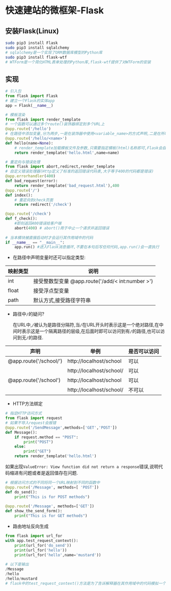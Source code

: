 # 快速建站的微框架-Flask
## 安装Flask(Linux)

```bash
sudo pip3 install Flask
sudo pip3 install sqlalchemy
# sqlalchemy是一个实现了ORM数据库模型的Python库
sudo pip3 install flask-wtf 
# WTForm是一个简化HTML表单处理的Python库,flask-wtf提供了对WTForm的安装
```

## 实现

```python
# 引入包
from flask import Flask
# 建立一个Flask的实体app
app = Flask(__name__)

# 模板渲染
from flask import render_template
# 一个函数可以通过多个route()装饰器绑定到多个URL上
@app.route('/hello')
# 在路径中添加变量,分为两步,一是在装饰器中使用<variable_name>的方式声明,二是在所映射的函数的参数中声明,两次声明的变量名必须一致.
@app.route('/hello/<name>')
def hello(name=None):
    # render_template加载模板文件及参数,只需要指定模板(html)名称即可,Flask会自动在/templates文件夹下寻找
    return render_template('hello.html',name=name)

# 重定向与错误处理
from flask import abort,redirect,render_template
# 自定义错误处理器(Http定义了标准的返回错误代码表,大于等于400的代码都是错误)
@app.errorhandler(400)
def bad_request(error):
    return render_template('bad_request.html'),400
@app.route('/')
def index():
    # 重定向到check页面
    return redirect('/check')

@app.route('/check')
def f_check():
    #即刻返回400错误给客户端
    abort(400) # abort()用于中止一个请求并返回错误
    
# 当本模块被直接启动时才会运行其作用域中的代码
if __name__ == "__main__":
    app.run() #进入Flask消息循环,不要在本句后写任何代码,app.run()会一直执行
```

- 在路径中声明变量时还可以指定类型:

| 映射类型 | 说明                                             |
| -------- | ------------------------------------------------ |
| int      | 接受整数型变量 @app.route('/add/< int:number >') |
| float    | 接受浮点型变量                                   |
| path     | 默认方式,接受路径字符串                          |

- 路径中`/`的疑问?

  在URL中,`/`被认为是路径分隔符,当`/`在URL开头时表示这是一个绝对路径,在中间时表示这是一个隔离路径的层级,在后面时即可以访问到有`/`的路径,也可以访问到无`/`的路径.

| 声明                   | 举例                     | 是否可以访问 |
| ---------------------- | ------------------------ | ------------ |
| @app.route('/school/') | http://localhost/school  | 可以         |
|                        | http://localhost/school/ | 可以         |
| @app.route('/school')  | http://localhost/school  | 可以         |
|                        | http://localhost/school/ | 不可以       |

- HTTP方法绑定

```python
# 指定HTTP访问方式
from flask import request
# 如果不导入request会报错
@app.route('/SendMessage',methods=['GET','POST'])
def Message():
    if request.method == "POST":
        print("POST")
    else:
        print("GET")
    return render_template('hello.html')
```

如果出现`ValueError: View function did not return a response`错误,说明代码缩进有问题或者是返回值存在问题.

```python
# 根据访问方式的不同将同一个URL映射到不同的函数中
@app.route('/Message', methods=[ 'POST'])
def do_send():
    print("This is for POST methods")
	
@app.route('/Message', methods=['GET'])
def show_the_send_form():
    print("This is for GET methods")
```

- 路由地址反向生成

```python
from flask import url_for
with app.test_request_context():
    print(url_for('do_send'))
    print(url_for('hello'))
    print(url_for('hello',name='mustard'))
    
# 以下是输出
/Message
/hello
/hello/mustard
# flask中的test_request_context()方法是为了告诉解释器在其作用域中的代码模拟一个HTTP请求上下文
```

